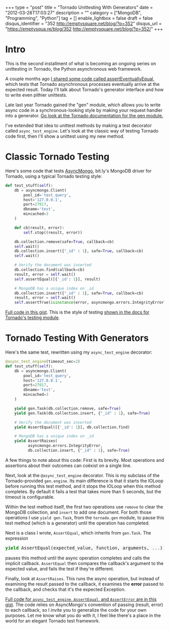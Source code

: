 +++
type = "post"
title = "Tornado Unittesting With Generators"
date = "2012-03-28T17:03:27"
description = ""
category = ["MongoDB", "Programming", "Python"]
tag = []
enable_lightbox = false
draft = false
disqus_identifier = "352 http://emptysquare.net/blog/?p=352"
disqus_url = "https://emptysqua.re/blog/352 http://emptysquare.net/blog/?p=352/"
+++

<h1 id="intro">Intro</h1>
<p>This is the second installment of what is becoming an ongoing series on
unittesting in Tornado, the Python asynchronous web framework.</p>
<p>A couple months ago <a href="/tornado-unittesting-eventually-correct/">I shared some code called
assertEventuallyEqual</a>,
which tests that Tornado asynchronous processes eventually arrive at the
expected result. Today I'll talk about Tornado's generator interface and
how to write even pithier unittests.</p>
<p>Late last year Tornado gained the "gen" module, which allows you to
write async code in a synchronous-looking style by making your request
handler into a generator. <a href="http://www.tornadoweb.org/en/latest/gen.html">Go look at the Tornado documentation for the
gen module.</a></p>
<p>I've extended that idea to unittest methods by making a test decorator
called <code>async_test_engine</code>. Let's look at the classic way of testing
Tornado code first, then I'll show a unittest using my new method.</p>
<h1 id="classic-tornado-testing">Classic Tornado Testing</h1>
<p>Here's some code that tests
<a href="https://github.com/bitly/asyncmongo">AsyncMongo</a>, bit.ly's MongoDB
driver for Tornado, using a typical Tornado testing style:</p>

```python
def test_stuff(self):
    db = asyncmongo.Client(
        pool_id='test_query',
        host='127.0.0.1',
        port=27017,
        dbname='test',
        mincached=3
    )

    def cb(result, error):
        self.stop((result, error))

    db.collection.remove(safe=True, callback=cb)
    self.wait()
    db.collection.insert({"_id" : 1}, safe=True, callback=cb)
    self.wait()

    # Verify the document was inserted
    db.collection.find(callback=cb)
    result, error = self.wait()
    self.assertEqual([{'_id': 1}], result)

    # MongoDB has a unique index on _id
    db.collection.insert({"_id" : 1}, safe=True, callback=cb)
    result, error = self.wait()
    self.assertTrue(isinstance(error, asyncmongo.errors.IntegrityError))
```

<a href="https://gist.github.com/2230276">Full code in this gist</a>.&nbsp;This is the
style of testing <a href="http://www.tornadoweb.org/en/latest/testing.html">shown in the docs for Tornado's testing
module</a>.</p>
<h1 id="tornado-testing-with-generators">Tornado Testing With Generators</h1>
<p>Here's the same test, rewritten using my <code>async_test_engine</code> decorator:</p>

```python
@async_test_engine(timeout_sec=2)
def test_stuff(self):
    db = asyncmongo.Client(
        pool_id='test_query',
        host='127.0.0.1',
        port=27017,
        dbname='test',
        mincached=3
    )

    yield gen.Task(db.collection.remove, safe=True)
    yield gen.Task(db.collection.insert, {"_id" : 1}, safe=True)

    # Verify the document was inserted
    yield AssertEqual([{'_id': 1}], db.collection.find)

    # MongoDB has a unique index on _id
    yield AssertRaises(
          asyncmongo.errors.IntegrityError,
          db.collection.insert, {"_id" : 1}, safe=True)
```


<p>A few things to note about this code: First is its brevity. Most
operations and assertions about their outcomes can co&euml;xist on a single
line.</p>
<p>Next, look at the <code>@async_test_engine</code> decorator. This is my subclass of
the Tornado-provided <code>gen.engine</code>. Its main difference is that it starts
the IOLoop before running this test method, and it stops the IOLoop when
this method completes. By default it fails a test that takes more than 5
seconds, but the timeout is configurable.</p>
<p>Within the test method itself, the first two operations use <code>remove</code> to
clear the MongoDB collection, and <code>insert</code> to add one document. For both
those operations I use <code>yield gen.Task</code>, from the <code>tornado.gen</code> module,
to pause this test method (which is a generator) until the operation has
completed.</p>
<p>Next is a class I wrote, <code>AssertEqual</code>, which inherits from <code>gen.Task</code>.
The expression</p>
<div class="codehilite" style="background: #f8f8f8"><pre style="line-height: 125%"><span style="color: #008000; font-weight: bold">yield</span> AssertEqual(expected_value, function, arguments, <span style="color: #666666">...</span>)
</pre></div>


<p>pauses this method until the async operation completes and calls the
implicit callback. <code>AssertEqual</code> then compares the callback's argument
to the expected value, and fails the test if they're different.</p>
<p>Finally, look at <code>AssertRaises</code>. This runs the async operation, but
instead of examining the result passed to the callback, it examines the
<strong>error</strong> passed to the callback, and checks that it's the expected
Exception.</p>
<p><a href="https://gist.github.com/2229985">Full code for <code>async_test_engine</code>, <code>AssertEqual</code>, and <code>AssertError</code> are
in this gist</a>. The code relies on
AsyncMongo's convention of passing (result, error) to each callback, so
I invite you to generalize the code for your own purposes. Let me know
what you do with it, I feel like there's a place in the world for an
elegant Tornado test framework.</p>

